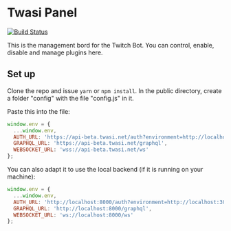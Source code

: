 # Twasi Panel

[![Build Status](https://travis-ci.org/Twasi/twasi-panel.svg?branch=master)](https://travis-ci.org/Twasi/twasi-panel)

This is the management bord for the Twitch Bot. You can control, enable, disable and manage plugins
here.

## Set up

Clone the repo and issue `yarn` or `npm install`. In the public directory, create a folder "config"
with the file "config.js" in it.

Paste this into the file:

```javascript
window.env = {
  ...window.env,
  AUTH_URL: 'https://api-beta.twasi.net/auth?environment=http://localhost:3000',
  GRAPHQL_URL: 'https://api-beta.twasi.net/graphql',
  WEBSOCKET_URL: 'wss://api-beta.twasi.net/ws'
};
```

You can also adapt it to use the local backend (if it is running on your machine):

```javascript
window.env = {
  ...window.env,
  AUTH_URL: 'http://localhost:8000/auth?environment=http://localhost:3000',
  GRAPHQL_URL: 'http://localhost:8000/graphql',
  WEBSOCKET_URL: 'ws://localhost:8000/ws'
};
```
